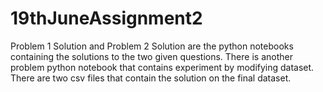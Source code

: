 # 19thJuneAssignment2

Problem 1 Solution and Problem 2 Solution are the python notebooks containing the solutions to the two given questions.
There is another problem python notebook that contains experiment by modifying dataset.
There are two csv files that contain the solution on the final dataset.
